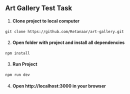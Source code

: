 ## Art Gallery Test Task

1. #### Clone project to local computer

```
git clone https://github.com/Retanaar/art-gallery.git
```

2. #### Open folder with project and install all dependencies

```
npm install
```

3. #### Run Project

```
npm run dev
```

4. #### Open http://localhost:3000 in your browser
